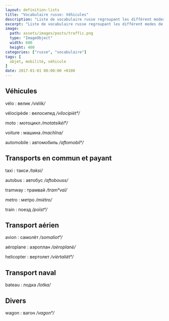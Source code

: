 ```yaml
---
layout: definition-lists
title: "Vocabulaire russe: Véhicules"
description: "Liste de vocabulaire russe regroupant les différent modes de transport."
excerpt: "Liste de vocabulaire russe regroupant les différent modes de transport."
image:
  path: assets/images/posts/traffic.png
  type: "ImageObject"
  width: 600
  height: 400
categories: ["russe", "vocabulaire"]
tags: [
  objet, mobilité, véhicule
]
date: 2017-01-01 00:00:00 +0100
---
```


## Véhicules

vélo
: велик
*/viélik/*

vélocipède
: велосипед
*/vilocipiètᵉ/*

moto
: мотоцикл
*/motatsikèlᵉ/*

voiture
: машина
*/machîna/*

automobile
: автомобиль
*/aftomobilʸ/*


## Transports en commun et payant

taxi
: такси
*/taksi/*

autobus
: автобус
*/aftobouss/*

tramway
: трамвай
*/tramᵉvaï/*

metro
: метро
*/miétro/*

train
: поезд
*/poïstᵉ/*


## Transport aérien

avion
: самолёт
*/somaliotᵉ/*

aéroplane
: аэроплан
*/aèroplanè/*

helicopter
: вертолет
*/vièrtaliёtᵉ/*


## Transport naval

bateau
: лодка
*/lotka/*


## Divers

wagon
: вагон
*/vagonᵉ/*
